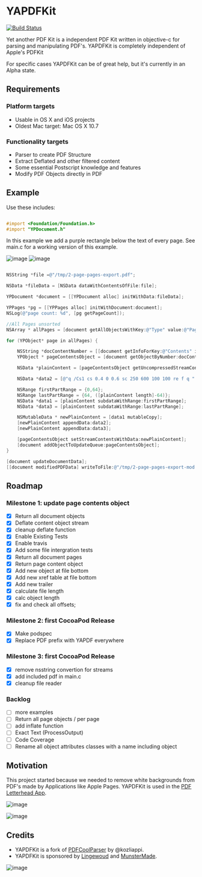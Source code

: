 #  YAPDFKit

[![Build
Status](https://travis-ci.org/mipmip/YAPDFKit.svg?branch=master)](https://travis-ci.org/mipmip/YAPDFKit)

Yet another PDF Kit is a independent PDF Kit written in objective-c for
parsing and manipulating PDF's. YAPDFKit is completely independent of Apple's PDFKit

For specific cases YAPDFKit can be of great help, but it's currently in an Alpha state.


## Requirements

### Platform targets

- Usable in OS X and iOS projects
- Oldest Mac target: Mac OS X 10.7

### Functionality targets

- Parser to create PDF Structure
- Extract Deflated and other filtered content
- Some essential Postscript knowledge and features
- Modify PDF Objects directly in PDF

## Example

Use these includes:

```objective-c

#import <Foundation/Foundation.h>
#import "YPDocument.h"
```

In this example we add a purple rectangle below the text of every page. See main.c for a working version of this example.

![image](http://picdrop.t3lab.com/NSrEN4xSRj.png) ![image](http://picdrop.t3lab.com/3uoRlT8HjT.png)

```objective-c

NSString *file =@"/tmp/2-page-pages-export.pdf";

NSData *fileData = [NSData dataWithContentsOfFile:file];

YPDocument *document = [[YPDocument alloc] initWithData:fileData];

YPPages *pg = [[YPPages alloc] initWithDocument:document];
NSLog(@"page count: %d", [pg getPageCount]);

//All Pages unsorted
NSArray * allPages = [document getAllObjectsWithKey:@"Type" value:@"Page"];

for (YPObject* page in allPages) {

    NSString *docContentNumber = [[document getInfoForKey:@"Contents" inObject:[page getObjectNumber]] getReferenceNumber];
    YPObject * pageContentsObject = [document getObjectByNumber:docContentNumber];

    NSData *plainContent = [pageContentsObject getUncompressedStreamContentsAsData];

    NSData *data2 = [@"q /Cs1 cs 0.4 0 0.6 sc 250 600 100 100 re f q " dataUsingEncoding:NSASCIIStringEncoding];

    NSRange firstPartRange = {0,64};
    NSRange lastPartRange = {64, ([plainContent length]-64)};
    NSData *data1 = [plainContent subdataWithRange:firstPartRange];
    NSData *data3 = [plainContent subdataWithRange:lastPartRange];

    NSMutableData * newPlainContent = [data1 mutableCopy];
    [newPlainContent appendData:data2];
    [newPlainContent appendData:data3];

    [pageContentsObject setStreamContentsWithData:newPlainContent];
    [document addObjectToUpdateQueue:pageContentsObject];
}

[document updateDocumentData];
[[document modifiedPDFData] writeToFile:@"/tmp/2-page-pages-export-mod.pdf" atomically:YES];

```




## Roadmap

### Milestone 1: update page contents object

- [x] Return all document objects
- [x] Deflate content object stream
- [x] cleanup deflate function
- [x] Enable Existing Tests
- [x] Enable travis
- [x] Add some file intergration tests
- [x] Return all document pages
- [x] Return page content object
- [x] Add new object at file bottom
- [x] Add new xref table at file bottom
- [x] Add new trailer
- [x] calculate file length
- [x] calc object length
- [x] fix and check all offsets;

### Milestone 2: first CocoaPod Release
- [x] Make podspec
- [x] Replace PDF prefix with YAPDF everywhere

### Milestone 3: first CocoaPod Release
- [x] remove nsstring convertion for streams
- [x] add included pdf in main.c
- [x] cleanup file reader

### Backlog
- [ ] more examples
- [ ] Return all page objects / per page
- [ ] add inflate function
- [ ] Exact Text (ProcessOutput)
- [ ] Code Coverage
- [ ] Rename all object attributes classes with a name including object

## Motivation
This project started because we needed to remove white
backgrounds from PDF's made by Applications like Apple Pages. YAPDFKit
is used in the [PDF Letterhead App](http://pdfletterhead.net).

![image](http://picdrop.t3lab.com/DXf3SaNc8d.png)

![image](http://picdrop.t3lab.com/cAobHdySJ6.png)

## Credits
- YAPDFKit is a fork of [PDFCoolParser](https://github.com/kozliappi/PDFCoolParser) by @kozliappi.
- YAPDFKit is sponsored by [Lingewoud](http://lingewoud.com) and [MunsterMade](http://munstermade.com).

![image](http://picdrop.t3lab.com/yCWqnH5FWq.png)
